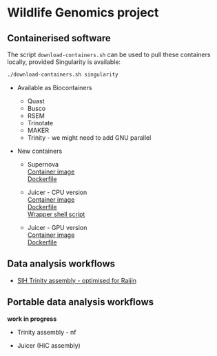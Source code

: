 # Wildlife Genomics project


## Containerised software

The script `download-containers.sh` can be used to pull these containers locally, provided Singularity is available:
```bash
./download-containers.sh singularity
```

- Available as Biocontainers
    * Quast
    * Busco
    * RSEM
    * Trinotate
    * MAKER
    * Trinity - we might need to add GNU parallel

- New containers  

    * Supernova  
      [Container image](https://cloud.docker.com/u/marcodelapierre/repository/docker/marcodelapierre/supernova)  
      [Dockerfile](https://github.com/marcodelapierre/md-dockerfiles/blob/master/bio/supernova/Dockerfile)  

    * Juicer - CPU version  
      [Container image](https://cloud.docker.com/u/marcodelapierre/repository/docker/marcodelapierre/juicer)  
      [Dockerfile](https://github.com/marcodelapierre/md-dockerfiles/blob/master/bio/juicer/Dockerfile)  
      [Wrapper shell script](https://github.com/marcodelapierre/md-dockerfiles/blob/master/bio/juicer/juicer-singularity.sh)  

    * Juicer - GPU version  
      [Container image](https://hub.docker.com/r/audreystott/juicer-gpu)  
      [Dockerfile](https://github.com/audreystott/dockerfiles/blob/master/Dockerfile-juicer)  

## Data analysis workflows

- [SIH Trinity assembly - optimised for Raijin](https://github.com/Sydney-Informatics-Hub/SIH-Raijin-Trinity)


## Portable data analysis workflows

**work in progress**

- Trinity assembly - nf

- Juicer (HiC assembly)
